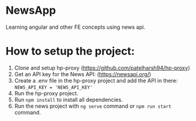 # NewsApp
Learning angular and other FE concepts using news api.

# How to setup the project:

1. Clone and setup hp-proxy (https://github.com/patelharsh94/hp-proxy)
2. Get an API key for the News API: (https://newsapi.org/)
3. Create a .env file in the hp-proxy project and add the API in there:
    `NEWS_API_KEY = 'NEWS_API_KEY'`
4. Run the hp-proxy project.
5. Run `npm install` to install all dependencies. 
6. Run the news project with `ng serve` command or `npm run start` command.